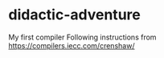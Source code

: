 # didactic-adventure
My first compiler
Following instructions from https://compilers.iecc.com/crenshaw/
